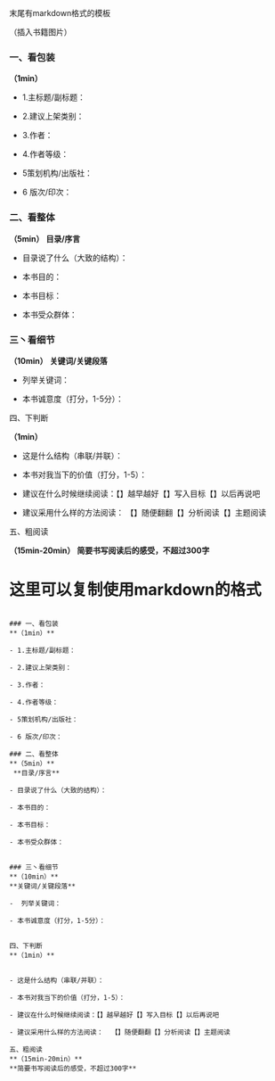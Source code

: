 末尾有markdown格式的模板

（插入书籍图片）



### 一、看包装

**（1min）**

- 1.主标题/副标题：

- 2.建议上架类别：

- 3.作者：

- 4.作者等级：

- 5策划机构/出版社：

- 6 版次/印次：

### 二、看整体

**（5min）**
 **目录/序言**

- 目录说了什么（大致的结构）：

- 本书目的：

- 本书目标：

- 本书受众群体：


### 三丶看细节

**（10min）**
**关键词/关键段落**

-  列举关键词：

- 本书诚意度（打分，1-5分）：


四、下判断

**（1min）**


- 这是什么结构（串联/并联）：

- 本书对我当下的价值（打分，1-5）：

- 建议在什么时候继续阅读：【】越早越好【】写入目标【】以后再说吧

- 建议采用什么样的方法阅读：  【】随便翻翻【】分析阅读【】主题阅读

五、粗阅读

**（15min-20min）**
**简要书写阅读后的感受，不超过300字**


# 这里可以复制使用markdown的格式
```

### 一、看包装
**（1min）**

- 1.主标题/副标题：

- 2.建议上架类别：

- 3.作者：

- 4.作者等级：

- 5策划机构/出版社：

- 6 版次/印次：

### 二、看整体
**（5min）**
 **目录/序言**

- 目录说了什么（大致的结构）：

- 本书目的：

- 本书目标：

- 本书受众群体：


### 三丶看细节
**（10min）**
**关键词/关键段落**

-  列举关键词：

- 本书诚意度（打分，1-5分）：


四、下判断
**（1min）**


- 这是什么结构（串联/并联）：

- 本书对我当下的价值（打分，1-5）：

- 建议在什么时候继续阅读：【】越早越好【】写入目标【】以后再说吧

- 建议采用什么样的方法阅读：  【】随便翻翻【】分析阅读【】主题阅读

五、粗阅读
**（15min-20min）**
**简要书写阅读后的感受，不超过300字**

```
